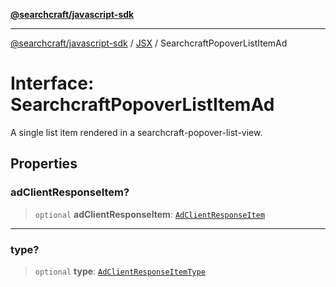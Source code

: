 [**@searchcraft/javascript-sdk**](/reference/sdk/js-vanilla/README.md)

***

[@searchcraft/javascript-sdk](/reference/sdk/js-vanilla/globals.md) / [JSX](/reference/sdk/js-vanilla/namespaces/JSX/README.md) / SearchcraftPopoverListItemAd

# Interface: SearchcraftPopoverListItemAd

A single list item rendered in a searchcraft-popover-list-view.

## Properties

### adClientResponseItem?

> `optional` **adClientResponseItem**: [`AdClientResponseItem`](/reference/sdk/js-vanilla/interfaces/AdClientResponseItem.md)

***

### type?

> `optional` **type**: [`AdClientResponseItemType`](/reference/sdk/js-vanilla/type-aliases/AdClientResponseItemType.md)
